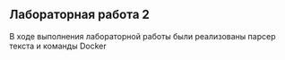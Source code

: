<h2>
  Лабораторная работа 2
</h2>
  <p>В ходе выполнения лабораторной работы были реализованы парсер текста и команды Docker <p
